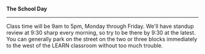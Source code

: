 **The School Day**

---------------- 

Class time will be 9am to 5pm, Monday through Friday. We'll have standup review at 9:30 sharp every morning, so try to be there by 9:30 at the latest. 
You can generally park on the street on the two or three blocks immediately to the west of the LEARN classroom without too much trouble.
